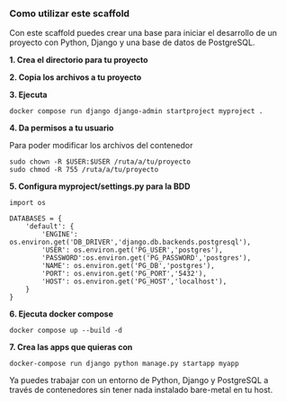 ### Como utilizar este scaffold

Con este scaffold puedes crear una base para iniciar el desarrollo de un proyecto con Python, Django y una base de datos de PostgreSQL.

**1. Crea el directorio para tu proyecto**

**2. Copia los archivos a tu proyecto**

**3. Ejecuta**

```
docker compose run django django-admin startproject myproject .
```

**4. Da permisos a tu usuario**

Para poder modificar los archivos del contenedor
```
sudo chown -R $USER:$USER /ruta/a/tu/proyecto
sudo chmod -R 755 /ruta/a/tu/proyecto

```

**5. Configura myproject/settings.py para la BDD**

```
import os

DATABASES = {
    'default': {
        'ENGINE': os.environ.get('DB_DRIVER','django.db.backends.postgresql'),
        'USER': os.environ.get('PG_USER','postgres'),
        'PASSWORD':os.environ.get('PG_PASSWORD','postgres'),
        'NAME': os.environ.get('PG_DB','postgres'),
        'PORT': os.environ.get('PG_PORT','5432'),
        'HOST': os.environ.get('PG_HOST','localhost'), 
    }
}
```

**6. Ejecuta docker compose**

```
docker compose up --build -d
```

**7. Crea las apps que quieras con**

```
docker-compose run django python manage.py startapp myapp
```

Ya puedes trabajar con un entorno de Python, Django y PostgreSQL a través de contenedores sin tener nada instalado bare-metal en tu host.
